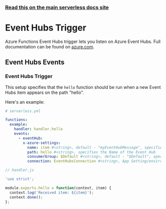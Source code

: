 <!--
title: Serverless Framework - Azure Functions Events - Event Hubs
menuText: Event Hubs
menuOrder: 5
description: Setting up Event Hubs Events with Azure Functions via the Serverless Framework
layout: Doc
-->

<!-- DOCS-SITE-LINK:START automatically generated  -->

### [Read this on the main serverless docs site](https://www.serverless.com/framework/docs/providers/azure/events/eventhubs)

<!-- DOCS-SITE-LINK:END -->

# Event Hubs Trigger

Azure Functions Event Hubs trigger lets you listen on Azure Event Hubs. Full
documentation can be found on
[azure.com](https://docs.microsoft.com/en-us/azure/azure-functions/functions-bindings-event-hubs).

## Event Hubs Events

### Event Hubs Trigger

This setup specifies that the `hello` function should be run when a new Event
Hubs item appears on the path "hello".

Here's an example:

```yml
# serverless.yml

functions:
  example:
    handler: handler.hello
    events:
      - eventHub:
        x-azure-settings:
          name: item #<string>, default - "myEventHubMessage", specifies which name it's available on `context.bindings`
          path: hello #<string>, specifies the Name of the Event Hub
          consumerGroup: $Default #<string>, default - "$Default", specifies the consumerGroup to listen with
          connection: EventHubsConnection #<string>, App Setting/environment variable which contains Event Hubs Namespace Connection String
```

```javascript
// handler.js

'use strict';

module.exports.hello = function(context, item) {
  context.log('Received item: ${item}');
  context.done();
};
```
